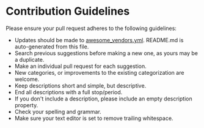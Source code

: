 # Contribution Guidelines

Please ensure your pull request adheres to the following guidelines:

* Updates should be made to [awesome_vendors.yml](awesome_vendors.yml). README.md is auto-generated from this file.
* Search previous suggestions before making a new one, as yours may be a duplicate.
* Make an individual pull request for each suggestion.
* New categories, or improvements to the existing categorization are welcome.
* Keep descriptions short and simple, but descriptive.
* End all descriptions with a full stop/period.
* If you don't include a description, please include an empty description property.
* Check your spelling and grammar.
* Make sure your text editor is set to remove trailing whitespace.
